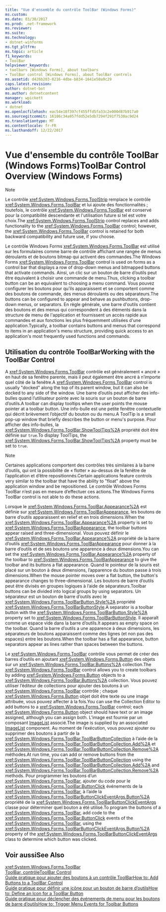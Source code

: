 ```yaml
---
title: "Vue d'ensemble du contrôle ToolBar (Windows Forms)"
ms.custom: 
ms.date: 03/30/2017
ms.prod: .net-framework
ms.reviewer: 
ms.suite: 
ms.technology:
- dotnet-winforms
ms.tgt_pltfrm: 
ms.topic: article
f1_keywords:
- ToolBar
helpviewer_keywords:
- toolbars [Windows Forms], about toolbars
- ToolBar control [Windows Forms], about ToolBar controls
ms.assetid: d426b203-0216-4dbe-b834-1641e50a9c29
caps.latest.revision: 
author: dotnet-bot
ms.author: dotnetcontent
manager: wpickett
ms.workload:
- dotnet
ms.openlocfilehash: eac54e18f397cf455ffd5fa33c2e000d87b917a0
ms.sourcegitcommit: 16186c34a957fdd52e5db7294f291f7530ac9d24
ms.translationtype: MT
ms.contentlocale: fr-FR
ms.lasthandoff: 12/22/2017
---
```

# <a name="toolbar-control-overview-windows-forms"></a><span data-ttu-id="bc866-102">Vue d'ensemble du contrôle ToolBar (Windows Forms)</span><span class="sxs-lookup"><span data-stu-id="bc866-102">ToolBar Control Overview (Windows Forms)</span></span>
> [!NOTE]
>  <span data-ttu-id="bc866-103">Le contrôle <xref:System.Windows.Forms.ToolStrip> remplace le contrôle <xref:System.Windows.Forms.ToolBar> et lui ajoute des fonctionnalités ; toutefois, le contrôle <xref:System.Windows.Forms.ToolBar> est conservé pour la compatibilité descendante et l'utilisation future si tel est votre choix.</span><span class="sxs-lookup"><span data-stu-id="bc866-103">The <xref:System.Windows.Forms.ToolStrip> control replaces and adds functionality to the <xref:System.Windows.Forms.ToolBar> control; however, the <xref:System.Windows.Forms.ToolBar> control is retained for both backward compatibility and future use, if you choose.</span></span>  
  
 <span data-ttu-id="bc866-104">Le contrôle Windows Forms <xref:System.Windows.Forms.ToolBar> est utilisé sur les formulaires comme barre de contrôle affichant une rangée de menus déroulants et de boutons bitmap qui activent des commandes.</span><span class="sxs-lookup"><span data-stu-id="bc866-104">The Windows Forms <xref:System.Windows.Forms.ToolBar> control is used on forms as a control bar that displays a row of drop-down menus and bitmapped buttons that activate commands.</span></span> <span data-ttu-id="bc866-105">Ainsi, un clic sur un bouton de barre d’outils peut être équivalent à choisir une commande de menu.</span><span class="sxs-lookup"><span data-stu-id="bc866-105">Thus, clicking a toolbar button can be an equivalent to choosing a menu command.</span></span> <span data-ttu-id="bc866-106">Vous pouvez configurer les boutons pour qu’ils apparaissent et se comportent comme des boutons de commande, des menus déroulants ou des séparateurs.</span><span class="sxs-lookup"><span data-stu-id="bc866-106">The buttons can be configured to appear and behave as pushbuttons, drop-down menus, or separators.</span></span> <span data-ttu-id="bc866-107">En règle générale, une barre d'outils contient des boutons et des menus qui correspondent à des éléments dans la structure de menu de l'application et fournissent un accès rapide aux commandes et aux fonctions les plus fréquemment utilisées d'une application.</span><span class="sxs-lookup"><span data-stu-id="bc866-107">Typically, a toolbar contains buttons and menus that correspond to items in an application's menu structure, providing quick access to an application's most frequently used functions and commands.</span></span>  
  
## <a name="working-with-the-toolbar-control"></a><span data-ttu-id="bc866-108">Utilisation du contrôle ToolBar</span><span class="sxs-lookup"><span data-stu-id="bc866-108">Working with the ToolBar Control</span></span>  
 <span data-ttu-id="bc866-109">A <xref:System.Windows.Forms.ToolBar> contrôle est généralement « ancré » en haut de sa fenêtre parente, mais il peut également être ancré à n’importe quel côté de la fenêtre.</span><span class="sxs-lookup"><span data-stu-id="bc866-109">A <xref:System.Windows.Forms.ToolBar> control is usually "docked" along the top of its parent window, but it can also be docked to any side of the window.</span></span> <span data-ttu-id="bc866-110">Une barre d’outils peut afficher des info-bulles quand l’utilisateur pointe avec la souris sur un bouton de barre d’outils.</span><span class="sxs-lookup"><span data-stu-id="bc866-110">A toolbar can display tooltips when the user points the mouse pointer at a toolbar button.</span></span> <span data-ttu-id="bc866-111">Une info-bulle est une petite fenêtre contextuelle qui décrit brièvement l’objectif du bouton ou du menu.</span><span class="sxs-lookup"><span data-stu-id="bc866-111">A ToolTip is a small pop-up window that briefly describes the button or menu's purpose.</span></span> <span data-ttu-id="bc866-112">Pour afficher des info-bulles, la <xref:System.Windows.Forms.ToolBar.ShowToolTips%2A> propriété doit être définie sur `true`.</span><span class="sxs-lookup"><span data-stu-id="bc866-112">To display ToolTips, the <xref:System.Windows.Forms.ToolBar.ShowToolTips%2A> property must be set to `true`.</span></span>  
  
> [!NOTE]
>  <span data-ttu-id="bc866-113">Certaines applications comportent des contrôles très similaires à la barre d’outils, qui ont la possibilité de « flotter » au-dessus de la fenêtre de l’application et d’être repositionnés.</span><span class="sxs-lookup"><span data-stu-id="bc866-113">Certain applications feature controls very similar to the toolbar that have the ability to "float" above the application window and be repositioned.</span></span> <span data-ttu-id="bc866-114">Le contrôle Windows Forms ToolBar n’est pas en mesure d’effectuer ces actions.</span><span class="sxs-lookup"><span data-stu-id="bc866-114">The Windows Forms ToolBar control is not able to do these actions.</span></span>  
  
 <span data-ttu-id="bc866-115">Lorsque le <xref:System.Windows.Forms.ToolBar.Appearance%2A> est définie sur <xref:System.Windows.Forms.ToolBarAppearance>, les boutons de barre d’outils apparaissent en relief et en trois dimensions.</span><span class="sxs-lookup"><span data-stu-id="bc866-115">When the <xref:System.Windows.Forms.ToolBar.Appearance%2A> property is set to <xref:System.Windows.Forms.ToolBarAppearance>, the toolbar buttons appear raised and three-dimensional.</span></span> <span data-ttu-id="bc866-116">Vous pouvez définir le <xref:System.Windows.Forms.ToolBar.Appearance%2A> propriété de la barre d’outils <xref:System.Windows.Forms.ToolBarAppearance> pour donner à la barre d’outils et de ses boutons une apparence à deux dimensions.</span><span class="sxs-lookup"><span data-stu-id="bc866-116">You can set the <xref:System.Windows.Forms.ToolBar.Appearance%2A> property of the toolbar to <xref:System.Windows.Forms.ToolBarAppearance> to give the toolbar and its buttons a flat appearance.</span></span> <span data-ttu-id="bc866-117">Quand le pointeur de la souris est placé sur un bouton à deux dimensions, l’apparence du bouton passe à trois dimensions.</span><span class="sxs-lookup"><span data-stu-id="bc866-117">When the mouse pointer moves over a flat button, the button's appearance changes to three-dimensional.</span></span> <span data-ttu-id="bc866-118">Les boutons de barre d’outils peut être divisés en groupes logiques à l’aide de séparateurs.</span><span class="sxs-lookup"><span data-stu-id="bc866-118">Toolbar buttons can be divided into logical groups by using separators.</span></span> <span data-ttu-id="bc866-119">Un séparateur est un bouton de barre d’outils avec le <xref:System.Windows.Forms.ToolBarButton.Style%2A> propriété <xref:System.Windows.Forms.ToolBarButtonStyle>.</span><span class="sxs-lookup"><span data-stu-id="bc866-119">A separator is a toolbar button with the <xref:System.Windows.Forms.ToolBarButton.Style%2A> property set to <xref:System.Windows.Forms.ToolBarButtonStyle>.</span></span> <span data-ttu-id="bc866-120">Il apparaît comme un espace vide dans la barre d’outils.</span><span class="sxs-lookup"><span data-stu-id="bc866-120">It appears as empty space on the toolbar.</span></span> <span data-ttu-id="bc866-121">Quand la barre d’outils a une apparence à deux dimensions, les séparateurs de boutons apparaissent comme des lignes (et non pas des espaces) entre les boutons.</span><span class="sxs-lookup"><span data-stu-id="bc866-121">When the toolbar has a flat appearance, button separators appear as lines rather than spaces between the buttons.</span></span>  
  
 <span data-ttu-id="bc866-122">Le <xref:System.Windows.Forms.ToolBar> contrôle vous permet de créer des barres d’outils en ajoutant <xref:System.Windows.Forms.Button> des objets sur un <xref:System.Windows.Forms.ToolBar.Buttons%2A> collection.</span><span class="sxs-lookup"><span data-stu-id="bc866-122">The <xref:System.Windows.Forms.ToolBar> control allows you to create toolbars by adding <xref:System.Windows.Forms.Button> objects to a <xref:System.Windows.Forms.ToolBar.Buttons%2A> collection.</span></span> <span data-ttu-id="bc866-123">Vous pouvez utiliser l’éditeur de collections pour ajouter des boutons à un <xref:System.Windows.Forms.ToolBar> contrôle ; chaque <xref:System.Windows.Forms.Button> objet doit être texte ou une image attribuée, vous pouvez affecter à la fois.</span><span class="sxs-lookup"><span data-stu-id="bc866-123">You can use the Collection Editor to add buttons to a <xref:System.Windows.Forms.ToolBar> control; each <xref:System.Windows.Forms.Button> object should have text or an image assigned, although you can assign both.</span></span> <span data-ttu-id="bc866-124">L’image est fournie par un composant [ImageList](../../../../docs/framework/winforms/controls/imagelist-component-windows-forms.md) associé.</span><span class="sxs-lookup"><span data-stu-id="bc866-124">The image is supplied by an associated [ImageList](../../../../docs/framework/winforms/controls/imagelist-component-windows-forms.md) component.</span></span> <span data-ttu-id="bc866-125">Au moment de l’exécution, vous pouvez ajouter ou supprimer des boutons à partir de la <xref:System.Windows.Forms.ToolBar.ToolBarButtonCollection> à l’aide de la <xref:System.Windows.Forms.ToolBar.ToolBarButtonCollection.Add%2A> et <xref:System.Windows.Forms.ToolBar.ToolBarButtonCollection.Remove%2A> méthodes.</span><span class="sxs-lookup"><span data-stu-id="bc866-125">At run time, you can add or remove buttons from the <xref:System.Windows.Forms.ToolBar.ToolBarButtonCollection> using the <xref:System.Windows.Forms.ToolBar.ToolBarButtonCollection.Add%2A> and <xref:System.Windows.Forms.ToolBar.ToolBarButtonCollection.Remove%2A> methods.</span></span> <span data-ttu-id="bc866-126">Pour programmer les boutons d’un <xref:System.Windows.Forms.ToolBar>, ajouter du code pour le <xref:System.Windows.Forms.ToolBar.ButtonClick> événements de la <xref:System.Windows.Forms.ToolBar>, à l’aide la <xref:System.Windows.Forms.ToolBarButtonClickEventArgs.Button%2A> propriété de la <xref:System.Windows.Forms.ToolBarButtonClickEventArgs> classe pour déterminer quel bouton a été utilisé.</span><span class="sxs-lookup"><span data-stu-id="bc866-126">To program the buttons of a <xref:System.Windows.Forms.ToolBar>, add code to the <xref:System.Windows.Forms.ToolBar.ButtonClick> events of the <xref:System.Windows.Forms.ToolBar>, using the <xref:System.Windows.Forms.ToolBarButtonClickEventArgs.Button%2A> property of the <xref:System.Windows.Forms.ToolBarButtonClickEventArgs> class to determine which button was clicked.</span></span>  
  
## <a name="see-also"></a><span data-ttu-id="bc866-127">Voir aussi</span><span class="sxs-lookup"><span data-stu-id="bc866-127">See Also</span></span>  
 <xref:System.Windows.Forms.ToolBar>  
 [<span data-ttu-id="bc866-128">ToolBar, contrôle</span><span class="sxs-lookup"><span data-stu-id="bc866-128">ToolBar Control</span></span>](../../../../docs/framework/winforms/controls/toolbar-control-windows-forms.md)  
 [<span data-ttu-id="bc866-129">Guide pratique pour ajouter des boutons à un contrôle ToolBar</span><span class="sxs-lookup"><span data-stu-id="bc866-129">How to: Add Buttons to a ToolBar Control</span></span>](../../../../docs/framework/winforms/controls/how-to-add-buttons-to-a-toolbar-control.md)  
 [<span data-ttu-id="bc866-130">Guide pratique pour définir une icône pour un bouton de barre d’outils</span><span class="sxs-lookup"><span data-stu-id="bc866-130">How to: Define an Icon for a ToolBar Button</span></span>](../../../../docs/framework/winforms/controls/how-to-define-an-icon-for-a-toolbar-button.md)  
 [<span data-ttu-id="bc866-131">Guide pratique pour déclencher des événements de menu pour les boutons de barre d’outils</span><span class="sxs-lookup"><span data-stu-id="bc866-131">How to: Trigger Menu Events for Toolbar Buttons</span></span>](../../../../docs/framework/winforms/controls/how-to-trigger-menu-events-for-toolbar-buttons.md)
